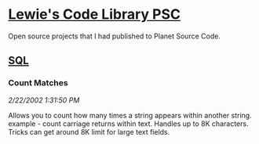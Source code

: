 # [Lewie's Code Library PSC](../../README.md)

Open source projects that I had published to Planet Source Code.

## [SQL](../README.md)

### Count Matches

*2/22/2002 1:31:50 PM*

Allows you to count how many times a string appears within another string. example - count carriage returns within text. Handles up to 8K characters. Tricks can get around 8K limit for large text fields.


